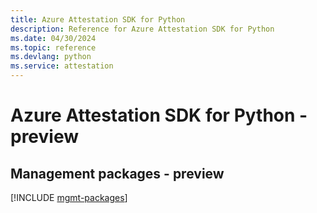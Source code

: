 ```yaml
---
title: Azure Attestation SDK for Python
description: Reference for Azure Attestation SDK for Python
ms.date: 04/30/2024
ms.topic: reference
ms.devlang: python
ms.service: attestation
---
```

# Azure Attestation SDK for Python - preview

## Management packages - preview
[!INCLUDE [mgmt-packages](attestation-mgmt-index.md)]